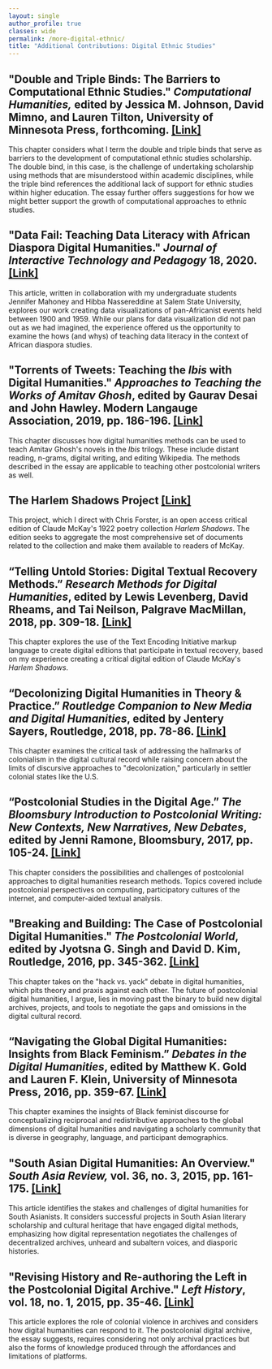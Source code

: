 ```yaml
---
layout: single
author_profile: true
classes: wide
permalink: /more-digital-ethnic/
title: "Additional Contributions: Digital Ethnic Studies"
---
```


## **"Double and Triple Binds: The Barriers to Computational Ethnic Studies." _Computational Humanities,_ edited by Jessica M. Johnson, David Mimno, and Lauren Tilton, University of Minnesota Press, forthcoming. [[Link]](https://dhdebates.gc.cuny.edu/projects/computational-humanities)**

This chapter considers what I term the double and triple binds that serve as barriers to the development of computational ethnic studies scholarship. The double bind, in this case, is the challenge of undertaking scholarship using methods that are misunderstood within academic disciplines, while the triple bind references the additional lack of support for ethnic studies within higher education. The essay further offers suggestions for how we might better support the growth of computational approaches to ethnic studies.

## **"Data Fail: Teaching Data Literacy with African Diaspora Digital Humanities." _Journal of Interactive Technology and Pedagogy_ 18, 2020. [[Link]](https://jitp.commons.gc.cuny.edu/data-fail-teaching-data-literacy-with-african-diaspora-digital-humanities/)**

This article, written in collaboration with my undergraduate students Jennifer Mahoney and Hibba Nassereddine at Salem State University, explores our work creating data visualizations of pan-Africanist events held between 1900 and 1959. While our plans for data visualization did not pan out as we had imagined, the experience offered us the opportunity to examine the hows (and whys) of teaching data literacy in the context of African diaspora studies.

## **"Torrents of Tweets: Teaching the _Ibis_ with Digital Humanities." _Approaches to Teaching the Works of Amitav Ghosh_, edited by Gaurav Desai and John Hawley. Modern Langauge Association, 2019, pp. 186-196. [[Link]](https://www.mla.org/Publications/Bookstore/Approaches-to-Teaching-World-Literature/Approaches-to-Teaching-the-Works-of-Amitav-Ghosh)**

This chapter discusses how digital humanities methods can be used to teach Amitav Ghosh's novels in the _Ibis_ trilogy. These include distant reading, n-grams, digital writing, and editing Wikipedia. The methods described in the essay are applicable to teaching other postcolonial writers as well.

## **The Harlem Shadows Project [[Link]](http://harlemshadows.org)**

This project, which I direct with Chris Forster, is an open access critical edition of Claude McKay's 1922 poetry collection _Harlem Shadows_. The edition seeks to aggregate the most comprehensive set of documents related to the collection and make them available to readers of McKay.

## **“Telling Untold Stories: Digital Textual Recovery Methods.” _Research Methods for Digital Humanities_, edited by Lewis Levenberg, David Rheams, and Tai Neilson, Palgrave MacMillan, 2018, pp. 309-18. [[Link]](https://www.palgrave.com/us/book/9783319967127)**

This chapter explores the use of the Text Encoding Initiative markup language to create digital editions that participate in textual recovery, based on my experience creating a critical digital edition of Claude McKay's _Harlem Shadows_.

## **“Decolonizing Digital Humanities in Theory & Practice.” _Routledge Companion to New Media and Digital Humanities_, edited by Jentery Sayers, Routledge, 2018, pp. 78-86. [[Link]](https://digitalcommons.salemstate.edu/english_facpub/7)**

This chapter examines the critical task of addressing the hallmarks of colonialism in the digital cultural record while raising concern about the limits of discursive approaches to "decolonization," particularly in settler colonial states like the U.S.

## **“Postcolonial Studies in the Digital Age.” _The Bloomsbury Introduction to Postcolonial Writing: New Contexts, New Narratives, New Debates_, edited by Jenni Ramone, Bloomsbury, 2017, pp. 105-24. [[Link]](https://www.bloomsbury.com/uk/the-bloomsbury-introduction-to-postcolonial-writing-9781474240109/)**

This chapter considers the possibilities and challenges of postcolonial approaches to digital humanities research methods. Topics covered include postcolonial perspectives on computing, participatory cultures of the internet, and computer-aided textual analysis.

## **"Breaking and Building: The Case of Postcolonial Digital Humanities." _The Postcolonial World_, edited by Jyotsna G. Singh and David D. Kim, Routledge, 2016, pp. 345-362. [[Link]](https://www.routledge.com/The-Postcolonial-World/Singh-Kim/p/book/9781138778078)**

This chapter takes on the "hack vs. yack" debate in digital humanities, which pits theory and praxis against each other. The future of postcolonial digital humanities, I argue, lies in moving past the binary to build new digital archives, projects, and tools to negotiate the gaps and omissions in the digital cultural record.

## **“Navigating the Global Digital Humanities: Insights from Black Feminism.” _Debates in the Digital Humanities_, edited by Matthew K. Gold and Lauren F. Klein, University of Minnesota Press, 2016, pp. 359-67. [[Link]](http://dhdebates.gc.cuny.edu/debates/text/80)**

This chapter examines the insights of Black feminist discourse for conceptualizing reciprocal and redistributive approaches to the global dimensions of digital humanities and navigating a scholarly community that is diverse in geography, language, and participant demographics.

## **"South Asian Digital Humanities: An Overview." _South Asia Review,_ vol. 36, no. 3, 2015, pp. 161-175. [[Link]](https://www.tandfonline.com/doi/pdf/10.1080/02759527.2015.11933040)**

This article identifies the stakes and challenges of digital humanities for South Asianists. It considers successful projects in South Asian literary scholarship and cultural heritage that have engaged digital methods, emphasizing how digital representation negotiates the challenges of decentralized archives, unheard and subaltern voices, and diasporic histories.

## **"Revising History and Re-authoring the Left in the Postcolonial Digital Archive." _Left History_, vol. 18, no. 1, 2015, pp. 35-46. [[Link]](https://lh.journals.yorku.ca/index.php/lh/article/view/39310)**

This article explores the role of colonial violence in archives and considers how digital humanities can respond to it. The postcolonial digital archive, the essay suggests, requires considering not only archival practices but also the forms of knowledge produced through the affordances and limitations of platforms.
